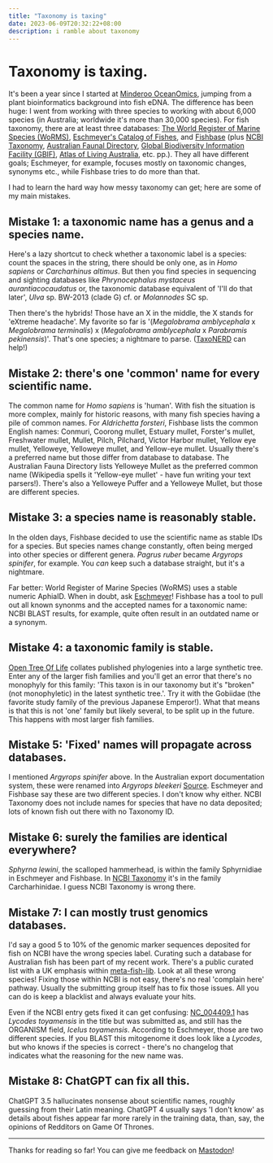 ```yaml
---
title: "Taxonomy is taxing"
date: 2023-06-09T20:32:22+08:00
description: i ramble about taxonomy
---
```


# Taxonomy is taxing.

It's been a year since I started at [Minderoo OceanOmics](https://www.minderoo.org/oceanomics/), jumping from a plant bioinformatics background into fish eDNA. The difference has been huge: I went from working with three species to working with about 6,000 species (in Australia; worldwide it's more than 30,000 species). For fish taxonomy, there are at least three databases: [The World Register of Marine Species (WoRMS)](https://www.marinespecies.org/), [Eschmeyer's Catalog of Fishes](https://researcharchive.calacademy.org/research/ichthyology/catalog/fishcatmain.asp), and [Fishbase](https://fishbase.org.au) (plus [NCBI Taxonomy](https://www.ncbi.nlm.nih.gov/Taxonomy/Browser/wwwtax.cgi), [Australian Faunal Directory](https://biodiversity.org.au/afd/home), [Global Biodiversity Information Facility (GBIF)](https://www.gbif.org/), [Atlas of Living Australia](https://www.ala.org.au/), etc. pp.). They all have different goals; Eschmeyer, for example, focuses mostly on taxonomic changes, synonyms etc., while Fishbase tries to do more than that.

I had to learn the hard way how messy taxonomy can get; here are some of my main mistakes.

## Mistake 1: a taxonomic name has a genus and a species name.
 
Here's a lazy shortcut to check whether a taxonomic label is a species: count the spaces in the string, there should be only one, as in *Homo sapiens* or *Carcharhinus altimus*. But then you find species in sequencing and sighting databases like *Phrynocephalus mystaceus aurantiacocaudatus* or, the taxonomic database equivalent of 'I'll do that later', *Ulva* sp. BW-2013 (clade G) cf. or *Molannodes* SC sp.

Then there's the hybrids! Those have an X in the middle, the X stands for 'eXtreme headache'. My favorite so far is '(*Megalobrama amblycephala* x *Megalobrama terminalis*) x (*Megalobrama amblycephala* x *Parabramis pekinensis*)'. That's one species; a nightmare to parse. ([TaxoNERD](https://github.com/nleguillarme/taxonerd/issues/11) can help!)

## Mistake 2: there's one 'common' name for every scientific name.

The common name for *Homo sapiens* is 'human'. With fish the situation is more complex, mainly for historic reasons, with many fish species having a pile of common names. For *Aldrichetta forsteri*, Fishbase lists the common English names: Conmuri, Coorong mullet, Estuary mullet, Forster's mullet, Freshwater mullet, Mullet, Pilch, Pilchard, Victor Harbor mullet, Yellow eye mullet, Yelloweye, Yelloweye mullet, and Yellow-eye mullet. Usually there's a preferred name but those differ from database to database. The Australian Fauna Directory lists Yelloweye Mullet as the preferred common name (Wikipedia spells it 'Yellow-eye mullet' - have fun writing your text parsers!). There's also a Yelloweye Puffer and a Yelloweye Mullet, but those are different species.

## Mistake 3: a species name is reasonably stable.

In the olden days, Fishbase decided to use the scientific name as stable IDs for a species. But species names change constantly, often being merged into other species or different genera. *Pagrus ruber* became *Argyrops spinifer*, for example. You *can* keep such a database straight, but it's a nightmare.

Far better: World Register of Marine Species (WoRMS) uses a stable numeric AphiaID. When in doubt, ask [Eschmeyer](https://researcharchive.calacademy.org/research/ichthyology/catalog/fishcatmain.asp)! Fishbase has a tool to pull out all known synonms and the accepted names for a taxonomic name: NCBI BLAST results, for example, quite often result in an outdated name or a synonym.

## Mistake 4: a taxonomic family is stable.

[Open Tree Of Life](https://tree.opentreeoflife.org/about/open-tree-of-life) collates published phylogenies into a large synthetic tree. Enter any of the larger fish families and you'll get an error that there's no monophyly for this family: 'This taxon is in our taxonomy but it's "broken" (not monophyletic) in the latest synthetic tree.'. Try it with the Gobiidae (the favorite study family of the previous Japanese Emperor!). What that means is that this is not 'one' family but likely several, to be split up in the future. This happens with most larger fish families.

## Mistake 5: 'Fixed' names will propagate across databases.

I mentioned *Argyrops spinifer* above. In the Australian export documentation system, these were renamed into *Argyrops bleekeri* [Source](https://www.agriculture.gov.au/biosecurity-trade/export/controlled-goods/fish/industry-advice-notices/2022/2022-02). Eschmeyer and Fishbase say these are two different species. I don't know why either. NCBI Taxonomy does not include names for species that have no data deposited; lots of known fish out there with no Taxonomy ID.

## Mistake 6: surely the families are identical everywhere?

*Sphyrna lewini*, the scalloped hammerhead, is within the family Sphyrnidiae in Eschmeyer and Fishbase. In [NCBI Taxonomy](https://www.ncbi.nlm.nih.gov/Taxonomy/Browser/wwwtax.cgi?id=7823) it's in the family Carcharhinidae. I guess NCBI Taxonomy is wrong there.

## Mistake 7: I can mostly trust genomics databases.

I'd say a good 5 to 10% of the genomic marker sequences deposited for fish on NCBI have the wrong species label. Curating such a database for Australian fish has been part of my recent work. There's a public curated list with a UK emphasis within [meta-fish-lib](https://github.com/genner-lab/meta-fish-lib/blob/main/assets/exclusions.csv). Look at all these wrong species! Fixing those within NCBI is not easy, there's no real 'complain here' pathway. Usually the submitting group itself has to fix those issues. All you can do is keep a blacklist and always evaluate your hits. 

Even if the NCBI entry gets fixed it can get confusing: [NC_004409.1](https://www.ncbi.nlm.nih.gov/nuccore/NC_004409.1) has *Lycodes toyamensis* in the title but was submitted as, and still has the ORGANISM field, *Icelus toyamensis*. According to Eschmeyer, those are two different species. If you BLAST this mitogenome it does look like a *Lycodes*, but who knows if the species is correct - there's no changelog that indicates what the reasoning for the new name was.

## Mistake 8: ChatGPT can fix all this.

ChatGPT 3.5 hallucinates nonsense about scientific names, roughly guessing from their Latin meaning. ChatGPT 4 usually says 'I don't know' as details about fishes appear far more rarely in the training data, than, say, the opinions of Redditors on Game Of Thrones.

---

Thanks for reading so far! You can give me feedback on [Mastodon](https://genomic.social/@PhilippBayer/)!
